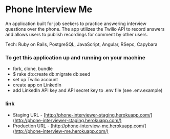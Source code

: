 Phone Interview Me
========================

An application built for job seekers to practice answering interview questions over the phone.  The app utilizes the Twilio API to record answers and allows users to publish recordings for comment by other users. 

Tech: Ruby on Rails, PostgreSQL, JavaScript, Angular, RSepc, Capybara 

### To get this application up and running on your machine

* fork, clone, bundle
* $ rake db:create db:migrate db:seed
* set up Twilio account
* create app on LinkedIn
* add LinkedIn API key and API secret key to .env file (see .env.example)

### link
* Staging URL - [http://phone-interviewer-staging.herokuapp.com/](http://phone-interviewer-staging.herokuapp.com/)
* Production URL - [http://phone-interview-me.herokuapp.com/](http://phone-interview-me.herokuapp.com/)
